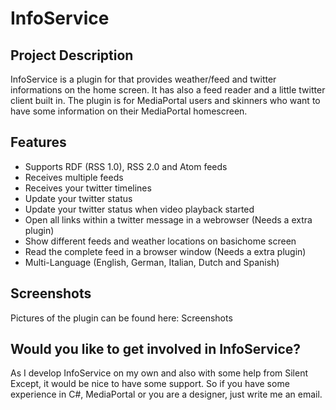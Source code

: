 # InfoService
## Project Description

InfoService is a plugin for that provides weather/feed and twitter informations on the home screen. It has also a feed reader and a little twitter client built in. The plugin is for MediaPortal users and skinners who want to have some information on their MediaPortal homescreen.

## Features
- Supports RDF (RSS 1.0), RSS 2.0 and Atom feeds
- Receives multiple feeds
- Receives your twitter timelines
- Update your twitter status
- Update your twitter status when video playback started
- Open all links within a twitter message in a webrowser (Needs a extra plugin)
- Show different feeds and weather locations on basichome screen
- Read the complete feed in a browser window (Needs a extra plugin)
- Multi-Language (English, German, Italian, Dutch and Spanish)

## Screenshots
Pictures of the plugin can be found here: Screenshots

## Would you like to get involved in InfoService?
As I develop InfoService on my own and also with some help from Silent Except, it would be nice to have some support. So if you have some experience in C#, MediaPortal or you are a designer, just write me an email.
